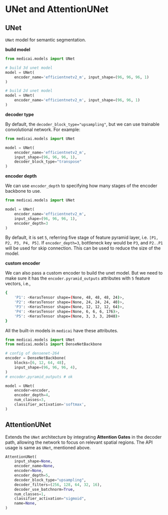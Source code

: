 # UNet and AttentionUNet

## UNet

`UNet` model for semantic segmentation.

**build model**

```python
from medicai.models import UNet

# build 3d unet model
model = UNet(
    encoder_name='efficientnetv2_m', input_shape=(96, 96, 96, 1)
)

# build 2d unet model
model = UNet(
    encoder_name='efficientnetv2_m', input_shape=(96, 96, 1)
)
```

**decoder type**

By default, the `decoder_block_type="upsampling"`, but we can use trainable convolutional network. For example:

```python
from medicai.models import UNet

model = UNet(
    encoder_name='efficientnetv2_m', 
    input_shape=(96, 96, 96, 1),
    decoder_block_type="transpose"
)
```

**encoder depth**

We can use `encoder_depth` to specifying how many stages of the encoder backbone to use.

```python
from medicai.models import UNet

model = UNet(
    encoder_name='efficientnetv2_m', 
    input_shape=(96, 96, 96, 1),
    encoder_depth=3
)
```

By default, it is set `5`, referring five stage of feature pyramid layer,
i.e. `[P1, P2, P3, P4, P5]`. If `encoder_depth=3`, bottleneck key
would be `P3`, and `P2..P1` will be used for skip connection. This can be used to
reduce the size of the model.


**custom encoder**

We can also pass a custom encoder to build the unet model. But we need to make sure
it has the `encoder.pyramid_outputs` attributes with `5` feature vectors, i.e.,

```bash
{
    'P1': <KerasTensor shape=(None, 48, 48, 48, 24)>,
    'P2': <KerasTensor shape=(None, 24, 24, 24, 40)>,
    'P3': <KerasTensor shape=(None, 12, 12, 12, 64)>,
    'P4': <KerasTensor shape=(None, 6, 6, 6, 176)>,
    'P5': <KerasTensor shape=(None, 3, 3, 3, 2048)>
}
```

All the built-in models in `medicai` have these attributes.

```python
from medicai.models import UNet
from medicai.models import DenseNetBackbone

# config of densenet-264
encoder = DenseNetBackbone(
    blocks=[6, 12, 64, 48],
    input_shape=(96, 96, 96, 4),
)
# encoder.pyramid_outputs # ok

model = UNet(
    encoder=encoder, 
    encoder_depth=4,
    num_classes=3,
    classifier_activation='softmax',
)
```

## AttentionUNet

Extends the `UNet` architecture by integrating **Attention Gates** in the decoder path, allowing the network to focus on relevant spatial regions. The API usage is same as `UNet`, mentioned above.

```python
AttentionUNet(
    input_shape=None,
    encoder_name=None,
    encoder=None,
    encoder_depth=5,
    decoder_block_type="upsampling",
    decoder_filters=(256, 128, 64, 32, 16),
    decoder_use_batchnorm=True,
    num_classes=1,
    classifier_activation="sigmoid",
    name=None,
)
```

